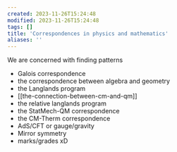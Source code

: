 ```yaml
---
created: 2023-11-26T15:24:48
modified: 2023-11-26T15:24:48
tags: []
title: 'Correspondences in physics and mathematics'
aliases: '' 
---
```


We are concerned with finding patterns

- Galois correspondence
- the correspondence between algebra and geometry
- the Langlands program
- [[the-connection-between-cm-and-qm]]
- the relative langlands program
- the StatMech-QM correspondence
- the CM-Therm correspondence
- AdS/CFT or gauge/gravity
- Mirror symmetry
- marks/grades xD